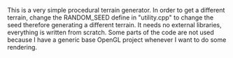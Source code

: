 This is a very simple procedural terrain generator. In order to get a different terrain, change the RANDOM_SEED define in "utility.cpp" to change the seed therefore generating a different terrain. It needs no external libraries, everything is written from scratch. Some parts of the code are not used because I have a generic base OpenGL project whenever I want to do some rendering.
